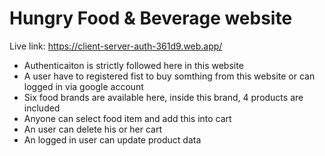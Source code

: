 # Hungry Food & Beverage website
Live link: https://client-server-auth-361d9.web.app/

- Authenticaiton is strictly followed here in this website
- A user have to registered fist to buy somthing from this website or can logged in via google account
- Six food brands are available here, inside this brand, 4 products are included
- Anyone can select food item and add this into cart
- An user can delete his or her cart
- An logged in user can update product data
  
